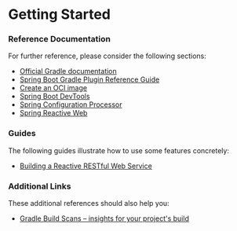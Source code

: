 # Getting Started

### Reference Documentation
For further reference, please consider the following sections:

* [Official Gradle documentation](https://docs.gradle.org)
* [Spring Boot Gradle Plugin Reference Guide](https://docs.spring.io/spring-boot/3.4.8/gradle-plugin)
* [Create an OCI image](https://docs.spring.io/spring-boot/3.4.8/gradle-plugin/packaging-oci-image.html)
* [Spring Boot DevTools](https://docs.spring.io/spring-boot/3.4.8/reference/using/devtools.html)
* [Spring Configuration Processor](https://docs.spring.io/spring-boot/3.4.8/specification/configuration-metadata/annotation-processor.html)
* [Spring Reactive Web](https://docs.spring.io/spring-boot/3.4.8/reference/web/reactive.html)

### Guides
The following guides illustrate how to use some features concretely:

* [Building a Reactive RESTful Web Service](https://spring.io/guides/gs/reactive-rest-service/)

### Additional Links
These additional references should also help you:

* [Gradle Build Scans – insights for your project's build](https://scans.gradle.com#gradle)

